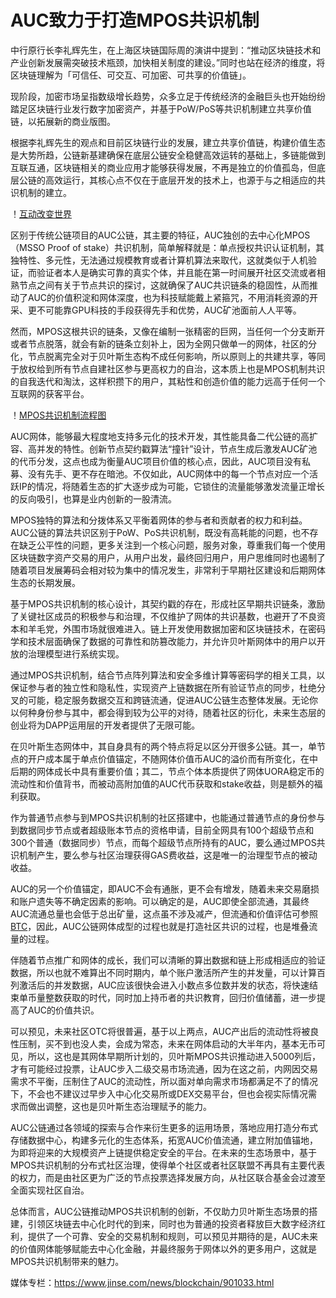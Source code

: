 # **AUC致力于打造MPOS共识机制**

中行原行长李礼辉先生，在上海区块链国际周的演讲中提到：“推动区块链技术和产业创新发展需突破技术瓶颈，加快相关制度的建设。”同时也站在经济的维度，将区块链理解为「可信任、可交互、可加密、可共享的价值链」。

现阶段，加密市场呈指数级增长趋势，众多立足于传统经济的金融巨头也开始纷纷踏足区块链行业发行数字加密资产，并基于PoW/PoS等共识机制建立共享价值链，以拓展新的商业版图。

根据李礼辉先生的观点和目前区块链行业的发展，建立共享价值链，构建价值生态是大势所趋，公链新基建确保在底层公链安全稳健高效运转的基础上，多链能做到互联互通，区块链相关的商业应用才能够获得发展，不再是独立的价值孤岛，但底层公链的高效运行，其核心点不仅在于底层开发的技术上，也源于与之相适应的共识机制的建立。

！[互动改变世界](https://github.com/AUC-IO/AUC--DAPP/blob/main/%E4%BA%A4%E4%BA%92%E6%94%B9%E5%8F%98%E4%B8%96%E7%95%8C.png)

区别于传统公链项目的AUC公链，其主要的特征，AUC独创的去中心化MPOS（MSSO Proof of stake）共识机制，简单解释就是：单点授权共识认证机制，其独特性、多元性，无法通过规模教育或者计算机算法来取代，这就类似于人机验证，而验证者本人是确实可靠的真实个体，并且能在第一时间展开社区交流或者相熟节点之间有关于节点共识的探讨，这就确保了AUC共识链条的稳固性，从而推动了AUC的价值积淀和网体深度，也为科技赋能戴上紧箍咒，不用消耗资源的开采、更不可能靠GPU科技的手段获得先手和优势，AUC矿池面前人人平等。

然而，MPOS这根共识的链条，又像在编制一张精密的巨网，当任何一个分支断开或者节点脱落，就会有新的链条立刻补上，因为全网只做单一的网体，社区的分化，节点脱离完全对于贝叶斯生态构不成任何影响，所以原则上的共建共享，等同于放权给到所有节点自建社区参与更高权力的自治，这本质上也是MPOS机制共识的自我迭代和淘汰，这样积攒下的用户，其粘性和创造价值的能力远高于任何一个互联网的获客平台。

！[MPOS共识机制流程图](https://github.com/AUC-IO/AUC--DAPP/blob/main/MPOS%E5%85%B1%E8%AF%86%E6%9C%BA%E5%88%B6%E6%B5%81%E7%A8%8B%E5%9B%BE.png)

AUC网体，能够最大程度地支持多元化的技术开发，其性能具备二代公链的高扩容、高并发的特性。创新节点契约戳算法“撞针”设计，节点生成后激发AUC矿池的代币分发，这点也成为衡量AUC项目价值的核心点，因此，AUC项目没有私募、没有先手、更不存在暗池。不仅如此，AUC网体中的每一个节点对应一个活跃IP的情况，将随着生态的扩大逐步成为可能，它锁住的流量能够激发流量正增长的反向吸引，也算是业内创新的一股清流。

MPOS独特的算法和分拨体系又平衡着网体的参与者和贡献者的权力和利益。AUC公链的算法共识区别于PoW、PoS共识机制，既没有高耗能的问题，也不存在缺乏公平性的问题，更多关注到一个核心问题，服务对象，尊重我们每一个使用区块链数字资产交易的用户，从用户出发，最终回归用户，用户思维同时也遏制了随着项目发展筹码会相对较为集中的情况发生，非常利于早期社区建设和后期网体生态的长期发展。

基于MPOS共识机制的核心设计，其契约戳的存在，形成社区早期共识链条，激励了关键社区成员的积极参与和治理，不仅维护了网体的共识基数，也避开了不良资本和羊毛党，外围市场就很难进入。链上开发使用数据加密和区块链技术，在密码学和技术层面确保了数据的可靠性和防篡改能力，并允许贝叶斯网体中的用户以开放的治理模型进行系统实现。

通过MPOS共识机制，结合节点阵列算法和安全多维计算等密码学的相关工具，以保证参与者的独立性和隐私性，实现资产上链数据在所有验证节点的同步，杜绝分叉的可能，稳定服务数据交互和跨链流通，促进AUC公链生态整体发展。无论你以何种身份参与其中，都会得到较为公平的对待，随着社区的衍化，未来生态层的创业将为DAPP运用层的开发者提供了无限可能。

在贝叶斯生态网体中，其自身具有的两个特点将足以区分开很多公链。其一，单节点的开户成本属于单点价值锚定，不随网体价值币AUC的溢价而有所变化，在中后期的网体成长中具有重要价值；其二，节点个体本质提供了网体UORA稳定币的流动性和价值背书，而被动高附加值的AUC代币获取和stake收益，则是额外的福利获取。

作为普通节点参与到MPOS共识机制的社区搭建中，也能通过普通节点的身份参与到数据同步节点或者超级账本节点的资格申请，目前全网具有100个超级节点和300个普通（数据同步）节点，而每个超级节点所持有的AUC，要么通过MPOS共识机制产生，要么参与社区治理获得GAS费收益，这是唯一的治理型节点的被动收益。

AUC的另一个价值锚定，即AUC不会有通胀，更不会有增发，随着未来交易磨损和账户遗失等不确定因素的影响。可以确定的是，AUC即使全部流通，其最终AUC流通总量也会低于总出矿量，这点虽不涉及减产，但流通和价值评估可参照[BTC](https://link.jinse.com/s/4gxEl2?coin_keyword=1&coin=bitcoin "BTC")，因此，AUC公链网体成型的过程也就是打造社区共识的过程，也是堆叠流量的过程。

伴随着节点推广和网体的成长，我们可以清晰的算出数据和链上形成相适应的验证数据，所以也就不难算出不同时期内，单个账户激活所产生的并发量，可以计算百列激活后的并发数据，AUC应该很快会进入小数点多位数并发的状态，将快速结束单币量整数获取的时代，同时加上持币者的共识教育，回归价值储蓄，进一步提高了AUC的价值共识。

可以预见，未来社区OTC将很普遍，基于以上两点，AUC产出后的流动性将被良性压制，买不到也没人卖，会成为常态，未来在网体启动的大半年内，基本无币可见，所以，这也是其网体早期所计划的，贝叶斯MPOS共识推动进入5000列后，才有可能经过投票，让AUC步入二级交易市场流通，因为在这之前，内网因交易需求不平衡，压制住了AUC的流动性，所以面对单向需求市场都满足不了的情况下，不会也不建议过早步入中心化交易所或DEX交易平台，但也会视实际情况需求而做出调整，这也是贝叶斯生态治理赋予的能力。

AUC公链通过各领域的探索与合作来衍生更多的运用场景，落地应用打造分布式存储数据中心，构建多元化的生态体系，拓宽AUC价值流通，建立附加值锚地，为即将迎来的大规模资产上链提供稳定安全的平台。在未来的生态场景中，基于MPOS共识机制的分布式社区治理，使得单个社区或者社区联盟不再具有主要代表的权力，而是由社区更为广泛的节点投票选择发展方向，从社区联合基金会过渡至全面实现社区自治。

总体而言，AUC公链推动MPOS共识机制的创新，不仅助力贝叶斯生态场景的搭建，引领区块链去中心化时代的到来，同时也为普通的投资者释放巨大数字经济红利，提供了一个可靠、安全的交易机制和规则，可以预见并期待的是，AUC未来的价值网体能够赋能去中心化金融，并最终服务于网体以外的更多用户，这就是MPOS共识机制带来的魅力。




媒体专栏：https://www.jinse.com/news/blockchain/901033.html
